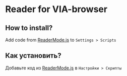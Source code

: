 # Reader for VIA-browser

## How to install?
Add code from [ReaderMode.js](https://github.com/WhiteApfel/reader_for_via/blob/master/ReaderMode.js) to `Settings > Scripts`

## Как установить?
Добавьте код из [ReaderMode.js](https://github.com/WhiteApfel/reader_for_via/blob/master/ReaderMode.js) в `Настройки > Скрипты`
